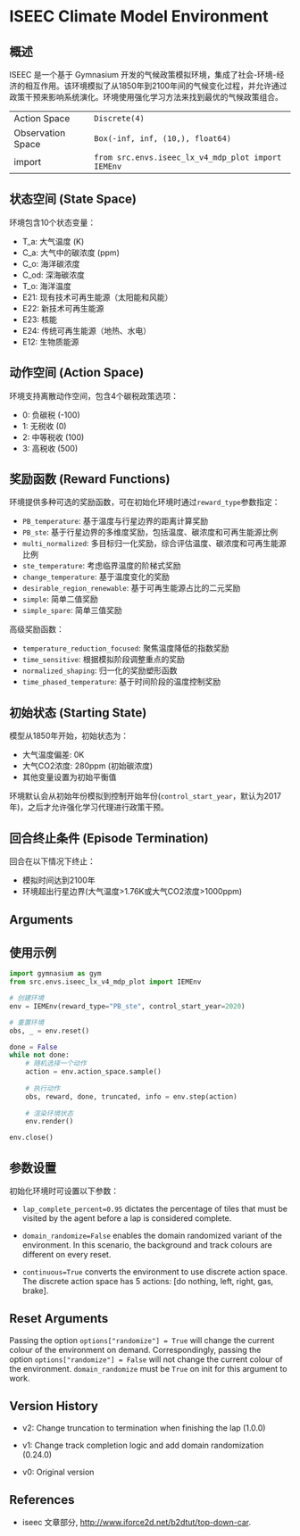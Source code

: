 # ISEEC Climate Model Environment

## 概述

ISEEC 是一个基于 Gymnasium 开发的气候政策模拟环境，集成了社会-环境-经济的相互作用。该环境模拟了从1850年到2100年间的气候变化过程，并允许通过政策干预来影响系统演化。环境使用强化学习方法来找到最优的气候政策组合。

|   |   |
|---|---|
|Action Space|`Discrete(4)`|
|Observation Space|`Box(-inf, inf, (10,), float64)`|
|import|`from src.envs.iseec_lx_v4_mdp_plot import IEMEnv`|

## 状态空间 (State Space)

环境包含10个状态变量：
- T_a: 大气温度 (K)
- C_a: 大气中的碳浓度 (ppm)
- C_o: 海洋碳浓度
- C_od: 深海碳浓度
- T_o: 海洋温度
- E21: 现有技术可再生能源（太阳能和风能）
- E22: 新技术可再生能源
- E23: 核能
- E24: 传统可再生能源（地热、水电）
- E12: 生物质能源

## 动作空间 (Action Space)

环境支持离散动作空间，包含4个碳税政策选项：
- 0: 负碳税 (-100)
- 1: 无税收 (0)
- 2: 中等税收 (100)
- 3: 高税收 (500)

## 奖励函数 (Reward Functions)

环境提供多种可选的奖励函数，可在初始化环境时通过`reward_type`参数指定：

- `PB_temperature`: 基于温度与行星边界的距离计算奖励
- `PB_ste`: 基于行星边界的多维度奖励，包括温度、碳浓度和可再生能源比例
- `multi_normalized`: 多目标归一化奖励，综合评估温度、碳浓度和可再生能源比例
- `ste_temperature`: 考虑临界温度的阶梯式奖励
- `change_temperature`: 基于温度变化的奖励
- `desirable_region_renewable`: 基于可再生能源占比的二元奖励
- `simple`: 简单二值奖励
- `simple_spare`: 简单三值奖励

高级奖励函数：
- `temperature_reduction_focused`: 聚焦温度降低的指数奖励
- `time_sensitive`: 根据模拟阶段调整重点的奖励
- `normalized_shaping`: 归一化的奖励塑形函数
- `time_phased_temperature`: 基于时间阶段的温度控制奖励

## 初始状态 (Starting State)

模型从1850年开始，初始状态为：
- 大气温度偏差: 0K
- 大气CO2浓度: 280ppm (初始碳浓度)
- 其他变量设置为初始平衡值

环境默认会从初始年份模拟到控制开始年份(`control_start_year`，默认为2017年)，之后才允许强化学习代理进行政策干预。

## 回合终止条件 (Episode Termination)

回合在以下情况下终止：
- 模拟时间达到2100年
- 环境超出行星边界(大气温度>1.76K或大气CO2浓度>1000ppm)

## Arguments


## 使用示例

```python
import gymnasium as gym
from src.envs.iseec_lx_v4_mdp_plot import IEMEnv

# 创建环境
env = IEMEnv(reward_type="PB_ste", control_start_year=2020)

# 重置环境
obs, _ = env.reset()

done = False
while not done:
    # 随机选择一个动作
    action = env.action_space.sample()
    
    # 执行动作
    obs, reward, done, truncated, info = env.step(action)
    
    # 渲染环境状态
    env.render()

env.close()
```

## 参数设置
初始化环境时可设置以下参数：

- `lap_complete_percent=0.95` dictates the percentage of tiles that must be visited by the agent before a lap is considered complete.
    
- `domain_randomize=False` enables the domain randomized variant of the environment. In this scenario, the background and track colours are different on every reset.
    
- `continuous=True` converts the environment to use discrete action space. The discrete action space has 5 actions: [do nothing, left, right, gas, brake].


## Reset Arguments

Passing the option `options["randomize"] = True` will change the current colour of the environment on demand. Correspondingly, passing the option `options["randomize"] = False` will not change the current colour of the environment. `domain_randomize` must be `True` on init for this argument to work.



## Version History[](https://gymnasium.farama.org/environments/box2d/car_racing/#version-history "Link to this heading")

- v2: Change truncation to termination when finishing the lap (1.0.0)
    
- v1: Change track completion logic and add domain randomization (0.24.0)
    
- v0: Original version
    

## References[](https://gymnasium.farama.org/environments/box2d/car_racing/#references "Link to this heading")

- iseec 文章部分, http://www.iforce2d.net/b2dtut/top-down-car.
